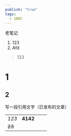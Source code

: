 ```yaml
---
publish: "true"
tags:
  - 1BRC
---
```


老笔记

1. 123
2. Afd
> 123

# 1
## 2

写一段引用文字（已发布的文章）

|  |  |  |  |
| ---- | ---: | ---- | ---- |
| *123* | **4142** |  |  |
| ~~23~~ |  |  |  |
